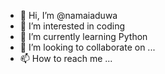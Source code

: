 - 👋 Hi, I’m @namaiaduwa
- 👀 I’m interested in coding 
- 🌱 I’m currently learning Python 
- 💞️ I’m looking to collaborate on ...
- 📫 How to reach me ...

<!---
namaiaduwa/namaiaduwa is a ✨ special ✨ repository because its `README.md` (this file) appears on your GitHub profile.
You can click the Preview link to take a look at your changes.
--->
